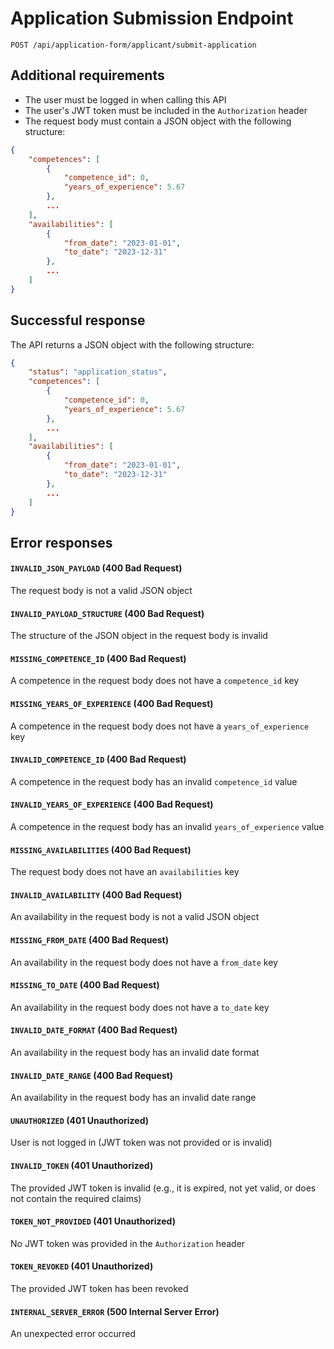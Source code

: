 # Application Submission Endpoint

`POST /api/application-form/applicant/submit-application`

## Additional requirements

* The user must be logged in when calling this API
* The user's JWT token must be included in the `Authorization` header
* The request body must contain a JSON object with the following structure:

```json
{
    "competences": [
        {
            "competence_id": 0,
            "years_of_experience": 5.67
        },
        ...
    ],
    "availabilities": [
        {
            "from_date": "2023-01-01",
            "to_date": "2023-12-31"
        },
        ...
    ]
}
```

## Successful response

The API returns a JSON object with the following structure:

```json
{
    "status": "application_status",
    "competences": [
        {
            "competence_id": 0,
            "years_of_experience": 5.67
        },
        ...
    ],
    "availabilities": [
        {
            "from_date": "2023-01-01",
            "to_date": "2023-12-31"
        },
        ...
    ]
}
```

## Error responses

#### `INVALID_JSON_PAYLOAD` (400 Bad Request)

The request body is not a valid JSON object

#### `INVALID_PAYLOAD_STRUCTURE` (400 Bad Request)

The structure of the JSON object in the request body is invalid

#### `MISSING_COMPETENCE_ID` (400 Bad Request)

A competence in the request body does not have a `competence_id` key

#### `MISSING_YEARS_OF_EXPERIENCE` (400 Bad Request)

A competence in the request body does not have a `years_of_experience` key

#### `INVALID_COMPETENCE_ID` (400 Bad Request)

A competence in the request body has an invalid `competence_id` value

#### `INVALID_YEARS_OF_EXPERIENCE` (400 Bad Request)

A competence in the request body has an invalid `years_of_experience` value

#### `MISSING_AVAILABILITIES` (400 Bad Request)

The request body does not have an `availabilities` key

#### `INVALID_AVAILABILITY` (400 Bad Request)

An availability in the request body is not a valid JSON object

#### `MISSING_FROM_DATE` (400 Bad Request)

An availability in the request body does not have a `from_date` key

#### `MISSING_TO_DATE` (400 Bad Request)

An availability in the request body does not have a `to_date` key

#### `INVALID_DATE_FORMAT` (400 Bad Request)

An availability in the request body has an invalid date format

#### `INVALID_DATE_RANGE` (400 Bad Request)

An availability in the request body has an invalid date range

#### `UNAUTHORIZED` (401 Unauthorized)

User is not logged in (JWT token was not provided or is invalid)

#### `INVALID_TOKEN` (401 Unauthorized)

The provided JWT token is invalid (e.g., it is expired, not yet valid, or does not contain the required claims)

#### `TOKEN_NOT_PROVIDED` (401 Unauthorized)

No JWT token was provided in the `Authorization` header

#### `TOKEN_REVOKED` (401 Unauthorized)

The provided JWT token has been revoked

#### `INTERNAL_SERVER_ERROR` (500 Internal Server Error)

An unexpected error occurred